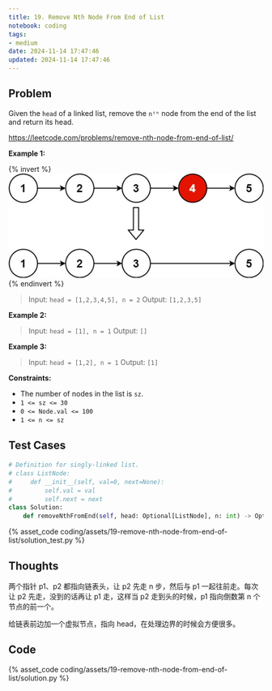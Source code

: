```yaml
---
title: 19. Remove Nth Node From End of List
notebook: coding
tags:
- medium
date: 2024-11-14 17:47:46
updated: 2024-11-14 17:47:46
---
```

## Problem

Given the `head` of a linked list, remove the `nᵗʰ` node from the end of the list and return its head.

<https://leetcode.com/problems/remove-nth-node-from-end-of-list/>

**Example 1:**

{% invert %}
![case1](assets/19-remove-nth-node-from-end-of-list/case1.png)
{% endinvert %}

> Input: `head = [1,2,3,4,5], n = 2`
> Output: `[1,2,3,5]`

**Example 2:**

> Input: `head = [1], n = 1`
> Output: `[]`

**Example 3:**

> Input: `head = [1,2], n = 1`
> Output: `[1]`

**Constraints:**

- The number of nodes in the list is `sz`.
- `1 <= sz <= 30`
- `0 <= Node.val <= 100`
- `1 <= n <= sz`

## Test Cases

``` python
# Definition for singly-linked list.
# class ListNode:
#     def __init__(self, val=0, next=None):
#         self.val = val
#         self.next = next
class Solution:
    def removeNthFromEnd(self, head: Optional[ListNode], n: int) -> Optional[ListNode]:
```

{% asset_code coding/assets/19-remove-nth-node-from-end-of-list/solution_test.py %}

## Thoughts

两个指针 p1、p2 都指向链表头，让 p2 先走 n 步，然后与 p1 一起往前走。每次让 p2 先走，没到的话再让 p1 走，这样当 p2 走到头的时候，p1 指向倒数第 n 个节点的前一个。

给链表前边加一个虚拟节点，指向 head，在处理边界的时候会方便很多。

## Code

{% asset_code coding/assets/19-remove-nth-node-from-end-of-list/solution.py %}
